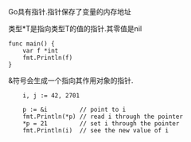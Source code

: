 Go具有指针.指针保存了变量的内存地址

类型\*T是指向类型T的值的指针.其零值是nil

```
func main() {
    var f *int
    fmt.Println(f)
}
```

&符号会生成一个指向其作用对象的指针.

```
	i, j := 42, 2701

	p := &i         // point to i
	fmt.Println(*p) // read i through the pointer
	*p = 21         // set i through the pointer
	fmt.Println(i)  // see the new value of i
```



